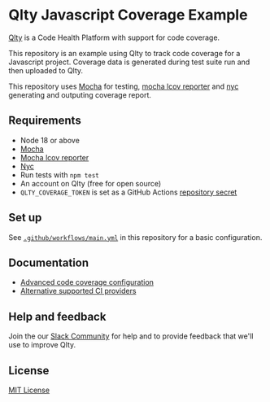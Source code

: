# Qlty Javascript Coverage Example

[Qlty](https://example.com) is a Code Health Platform with support for code coverage.

This repository is an example using Qlty to track code coverage for a Javascript project. Coverage data is generated during test suite run and then uploaded to Qlty.

This repository uses [Mocha](https://github.com/mochajs/mocha) for testing, [mocha lcov reporter](https://github.com/StevenLooman/mocha-lcov-reporter) and [nyc](https://github.com/istanbuljs/nyc) generating and outputing coverage report.

## Requirements

- Node 18 or above
- [Mocha](https://github.com/mochajs/mocha)
- [Mocha lcov reporter](https://github.com/StevenLooman/mocha-lcov-reporter)
- [Nyc](https://github.com/istanbuljs/nyc)
- Run tests with `npm test`
- An account on Qlty (free for open source)
- `QLTY_COVERAGE_TOKEN` is set as a GitHub Actions [repository secret](https://docs.github.com/en/actions/security-guides/using-secrets-in-github-actions#creating-secrets-for-a-repository)

## Set up

See [`.github/workflows/main.yml`](./.github/workflows/main.yml) in this repository for a basic configuration.

## Documentation

- [Advanced code coverage configuration](https://example.com)
- [Alternative supported CI providers](https://example.com)

## Help and feedback

Join the our [Slack Community](https://example.com) for help and to provide feedback that we'll use to improve Qlty.

## License

[MIT License](./LICENSE.md)
